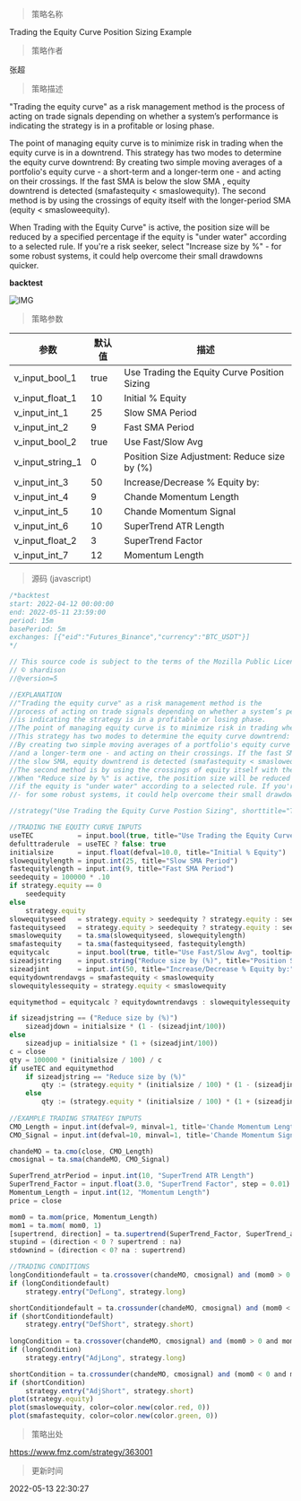 
> 策略名称

Trading the Equity Curve Position Sizing Example

> 策略作者

张超

> 策略描述

"Trading the equity curve" as a risk management method is the process of acting on trade signals depending on whether a system’s performance is indicating the strategy is in a profitable or losing phase.

The point of managing equity curve is to minimize risk in trading when the equity curve is in a downtrend. This strategy has two modes to determine the equity curve downtrend: By creating two simple moving averages of a portfolio's equity curve - a short-term and a longer-term one - and acting on their crossings. If the fast SMA is below the slow SMA , equity downtrend is detected (smafastequity < smaslowequity).
The second method is by using the crossings of equity itself with the longer-period SMA (equity < smasloweequity).

When Trading with the Equity Curve" is active, the position size will be reduced by a specified percentage if the equity is "under water" according to a selected rule. If you're a risk seeker, select "Increase size by %" - for some robust systems, it could help overcome their small drawdowns quicker.


**backtest**

 ![IMG](https://www.fmz.com/upload/asset/1075924a21fd5a3f586.png) 

> 策略参数



|参数|默认值|描述|
|----|----|----|
|v_input_bool_1|true|Use Trading the Equity Curve Position Sizing|
|v_input_float_1|10|Initial % Equity|
|v_input_int_1|25|Slow SMA Period|
|v_input_int_2|9|Fast SMA Period|
|v_input_bool_2|true|Use Fast/Slow Avg|
|v_input_string_1|0|Position Size Adjustment: Reduce size by (%)|Increase size by (%)|
|v_input_int_3|50|Increase/Decrease % Equity by:|
|v_input_int_4|9|Chande Momentum Length|
|v_input_int_5|10|Chande Momentum Signal|
|v_input_int_6|10|SuperTrend ATR Length|
|v_input_float_2|3|SuperTrend Factor|
|v_input_int_7|12|Momentum Length|


> 源码 (javascript)

``` javascript
/*backtest
start: 2022-04-12 00:00:00
end: 2022-05-11 23:59:00
period: 15m
basePeriod: 5m
exchanges: [{"eid":"Futures_Binance","currency":"BTC_USDT"}]
*/

// This source code is subject to the terms of the Mozilla Public License 2.0 at https://mozilla.org/MPL/2.0/
// © shardison
//@version=5

//EXPLANATION
//"Trading the equity curve" as a risk management method is the 
//process of acting on trade signals depending on whether a system’s performance
//is indicating the strategy is in a profitable or losing phase.
//The point of managing equity curve is to minimize risk in trading when the equity curve is  in a downtrend. 
//This strategy has two modes to determine the equity curve downtrend:
//By creating two simple moving averages of a portfolio's equity curve - a short-term
//and a longer-term one - and acting on their crossings. If the fast SMA is below
//the slow SMA, equity downtrend is detected (smafastequity < smaslowequity).
//The second method is by using the crossings of equity itself with the longer-period SMA (equity < smasloweequity).
//When "Reduce size by %" is active, the position size will be reduced by a specified percentage
//if the equity is "under water" according to a selected rule. If you're a risk seeker, select "Increase size by %"
//- for some robust systems, it could help overcome their small drawdowns quicker.

//strategy("Use Trading the Equity Curve Postion Sizing", shorttitle="TEC", default_qty_type = strategy.percent_of_equity, default_qty_value = 10, initial_capital = 100000)

//TRADING THE EQUITY CURVE INPUTS
useTEC           = input.bool(true, title="Use Trading the Equity Curve Position Sizing")
defulttraderule  = useTEC ? false: true
initialsize      = input.float(defval=10.0, title="Initial % Equity")
slowequitylength = input.int(25, title="Slow SMA Period")
fastequitylength = input.int(9, title="Fast SMA Period")
seedequity = 100000 * .10
if strategy.equity == 0
    seedequity
else
    strategy.equity
slowequityseed   = strategy.equity > seedequity ? strategy.equity : seedequity
fastequityseed   = strategy.equity > seedequity ? strategy.equity : seedequity
smaslowequity    = ta.sma(slowequityseed, slowequitylength)
smafastequity    = ta.sma(fastequityseed, fastequitylength)
equitycalc       = input.bool(true, title="Use Fast/Slow Avg", tooltip="Fast Equity Avg is below Slow---otherwise if unchecked uses Slow Equity Avg below Equity")
sizeadjstring    = input.string("Reduce size by (%)", title="Position Size Adjustment", options=["Reduce size by (%)","Increase size by (%)"])
sizeadjint       = input.int(50, title="Increase/Decrease % Equity by:")
equitydowntrendavgs = smafastequity < smaslowequity
slowequitylessequity = strategy.equity < smaslowequity

equitymethod = equitycalc ? equitydowntrendavgs : slowequitylessequity

if sizeadjstring == ("Reduce size by (%)")
    sizeadjdown = initialsize * (1 - (sizeadjint/100))
else
    sizeadjup = initialsize * (1 + (sizeadjint/100))
c = close
qty = 100000 * (initialsize / 100) / c
if useTEC and equitymethod
    if sizeadjstring == "Reduce size by (%)"
        qty := (strategy.equity * (initialsize / 100) * (1 - (sizeadjint/100))) / c
    else
        qty := (strategy.equity * (initialsize / 100) * (1 + (sizeadjint/100))) / c
    
//EXAMPLE TRADING STRATEGY INPUTS
CMO_Length = input.int(defval=9, minval=1, title='Chande Momentum Length')
CMO_Signal = input.int(defval=10, minval=1, title='Chande Momentum Signal')

chandeMO = ta.cmo(close, CMO_Length)
cmosignal = ta.sma(chandeMO, CMO_Signal)

SuperTrend_atrPeriod = input.int(10, "SuperTrend ATR Length")
SuperTrend_Factor = input.float(3.0, "SuperTrend Factor", step = 0.01)
Momentum_Length = input.int(12, "Momentum Length")
price = close

mom0 = ta.mom(price, Momentum_Length)
mom1 = ta.mom( mom0, 1)
[supertrend, direction] = ta.supertrend(SuperTrend_Factor, SuperTrend_atrPeriod)
stupind = (direction < 0 ? supertrend : na)
stdownind = (direction < 0? na : supertrend)

//TRADING CONDITIONS
longConditiondefault = ta.crossover(chandeMO, cmosignal) and (mom0 > 0 and mom1 > 0 and close > stupind) and defulttraderule
if (longConditiondefault)
    strategy.entry("DefLong", strategy.long)

shortConditiondefault = ta.crossunder(chandeMO, cmosignal) and (mom0 < 0 and mom1 < 0 and close < stdownind) and defulttraderule
if (shortConditiondefault)
    strategy.entry("DefShort", strategy.short)
    
longCondition = ta.crossover(chandeMO, cmosignal) and (mom0 > 0 and mom1 > 0 and close > stupind) and useTEC
if (longCondition)
    strategy.entry("AdjLong", strategy.long)

shortCondition = ta.crossunder(chandeMO, cmosignal) and (mom0 < 0 and mom1 < 0 and close < stdownind) and useTEC
if (shortCondition)
    strategy.entry("AdjShort", strategy.short)
plot(strategy.equity)
plot(smaslowequity, color=color.new(color.red, 0))
plot(smafastequity, color=color.new(color.green, 0))
```

> 策略出处

https://www.fmz.com/strategy/363001

> 更新时间

2022-05-13 22:30:27
